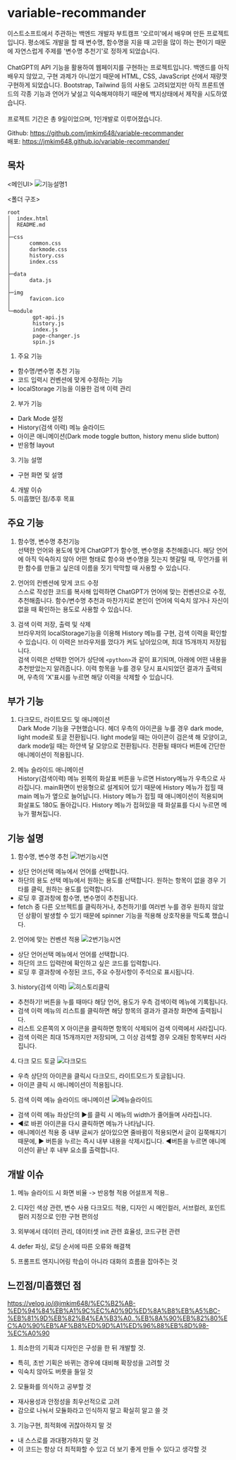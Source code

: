 # variable-recommander

이스트소프트에서 주관하는 백엔드 개발자 부트캠프 '오르미'에서 배우며 만든 프로젝트입니다. 평소에도 개발을 할 때 변수명, 함수명을 지을 때 고민을 많이 하는 편이기 때문에 자연스럽게 주제를 '변수명 추천기'로 정하게 되었습니다.<br><br> ChatGPT의 API 기능을 활용하여 웹페이지를 구현하는 프로젝트입니다. 백엔드를 아직 배우지 않았고, 구현 과제가 아니었기 때문에 HTML, CSS, JavaScript 선에서 재량껏 구현하게 되었습니다. Bootstrap, Tailwind 등의 사용도 고려되었지만 아직 프론트엔드의 각종 기능과 언어가 낯설고 익숙해져야하기 때문에 백지상태에서 제작을 시도하였습니다. <br><br>프로젝트 기간은 총 9일이었으며, 1인개발로 이루어졌습니다.<br>

Github: https://github.com/jmkim648/variable-recommander <br>
배포: https://jmkim648.github.io/variable-recommander/


## 목차
<메인UI>
![기능설명1](https://github.com/jmkim648/variable-recommander/assets/22714585/f83b6a42-1954-4d01-810e-a3d81447ef0f)

<폴더 구조>
```
root
│  index.html
│  README.md
│
├─css
│      common.css
│      darkmode.css
│      history.css
│      index.css
│
├─data
│      data.js
│
├─img
│      favicon.ico
│
└─module
        gpt-api.js
        history.js
        index.js
        page-changer.js
        spin.js
```


1. 주요 기능
  - 함수명/변수명 추천 기능
  - 코드 입력시 컨벤션에 맞게 수정하는 기능
  - localStorage 기능을 이용한 검색 이력 관리
2. 부가 기능
  - Dark Mode 설정
  - History(검색 이력) 메뉴 슬라이드
  - 아이콘 애니메이션(Dark mode toggle button, history menu slide button)
  - 반응형 layout
3. 기능 설명
  - 구현 화면 및 설명
4. 개발 이슈
5. 미흡했던 점/추후 목표

## 주요 기능
 1. 함수명, 변수명 추천기능<br>
 선택한 언어와 용도에 맞게 ChatGPT가 함수명, 변수명을 추천해줍니다. 해당 언어에 아직 익숙하지 않아 어떤 형태로 함수와 변수명을 짓는지 헷갈릴 때, 무언가를 위한 함수를 만들고 싶은데 이름을 짓기 막막할 때 사용할 수 있습니다.

 2. 언어의 컨벤션에 맞게 코드 수정<br>
 스스로 작성한 코드를 복사해 입력하면 ChatGPT가 언어에 맞는 컨벤션으로 수정, 추천해줍니다. 함수/변수명 추천과 마찬가지로 본인이 언어에 익숙치 않거나 자신이 없을 때 확인하는 용도로 사용할 수 있습니다.

 3. 검색 이력 저장, 출력 및 삭제<br>
 브라우저의 localStorage기능을 이용해 History 메뉴를 구현, 검색 이력을 확인할 수 있습니다. 이 이력은 브라우저를 껐다가 켜도 남아있으며, 최대 15개까지 저장됩니다.<br>검색 이력은 선택한 언어가 상단에 ```<python>```과 같이 표기되며, 아래에 어떤 내용을 추천받았는지 알려줍니다. 이력 항목을 누를 경우 당시 표시되었던 결과가 출력되며, 우측의 'X'표시를 누르면 해당 이력을 삭제할 수 있습니다.<br>

## 부가 기능
 1. 다크모드, 라이트모드 및 애니메이션<br>
 Dark Mode 기능을 구현했습니다. 헤더 우측의 아이콘을 누를 경우 dark mode, light mode로 토글 전환됩니다. light mode일 때는 아이콘이 검은색 해 모양이고, dark mode일 때는 하얀색 달 모양으로 전환됩니다. 전환될 때마다 버튼에 간단한 애니메이션이 적용됩니다.

 2. 메뉴 슬라이드 애니메이션<br>
 History(검색이력) 메뉴 왼쪽의 화살표 버튼을 누르면 History메뉴가 우측으로 사라집니다. main화면이 반응형으로 설계되어 있기 때문에 History 메뉴가 접힐 때 main 메뉴가 옆으로 늘어납니다. History 메뉴가 접힐 때 애니메이션이 적용되며 화살표도 180도 돌아갑니다. History 메뉴가 접혀있을 때 화살표를 다시 누르면 메뉴가 펼쳐집니다.

## 기능 설명
1. 함수명, 변수명 추천
![1번기능시연](https://github.com/jmkim648/variable-recommander/assets/22714585/90ac2b85-ba5a-4e02-8a7a-b3d1ce877167)
  - 상단 언어선택 메뉴에서 언어를 선택합니다.
  - 하단의 용도 선택 메뉴에서 원하는 용도를 선택합니다. 원하는 항목이 없을 경우 기타를 클릭, 원하는 용도를 입력합니다.
  - 로딩 후 결과창에 함수명, 변수명이 추천됩니다.
  - fetch 중 다른 오브젝트를 클릭하거나, 추천하기!를 여러번 누를 경우 원하지 않았던 상황이 발생할 수 있기 때문에 spinner 기능을 적용해 상호작용을 막도록 했습니다.

2. 언어에 맞는 컨벤션 적용
![2번기능시연](https://github.com/jmkim648/variable-recommander/assets/22714585/a5d98e11-8a8e-4830-bb18-06a15efb5724)
  - 상단 언어선택 메뉴에서 언어를 선택합니다.
  - 하단의 코드 입력란에 확인하고 싶은 코드를 입력합니다.
  - 로딩 후 결과창에 수정된 코드, 주요 수정사항이 주석으로 표시됩니다.

3. history(검색 이력)
![히스토리클릭](https://github.com/jmkim648/variable-recommander/assets/22714585/afae3d5d-fdb1-4e1e-b47e-d91303f09b74)
  - 추천하기! 버튼을 누를 때마다 해당 언어, 용도가 우측 검색이력 메뉴에 기록됩니다.
  - 검색 이력 메뉴의 리스트를 클릭하면 해당 항목의 결과가 결과창 화면에 출력됩니다.
  - 리스트 오른쪽의 X 아이콘을 클릭하면 항목이 삭제되어 검색 이력에서 사라집니다.
  - 검색 이력은 최대 15개까지만 저장되며, 그 이상 검색할 경우 오래된 항목부터 사라집니다.

4. 다크 모드 토글
![다크모드](https://github.com/jmkim648/variable-recommander/assets/22714585/a731fae3-b4be-4731-bafe-2678e8d68d65)
  - 우측 상단의 아이콘을 클릭시 다크모드, 라이트모드가 토글됩니다.
  - 아이콘 클릭 시 애니메이션이 적용됩니다.

5. 검색 이력 메뉴 슬라이드 애니메이션
![메뉴슬라이드](https://github.com/jmkim648/variable-recommander/assets/22714585/4dc8eb2f-b4a3-4a25-8f2f-e3410bffb555)
  - 검색 이력 메뉴 좌상단의 ▶를 클릭 시 메뉴의 width가 줄어들며 사라집니다.
  - ◀로 바뀐 아이콘을 다시 클릭하면 메뉴가 나타납니다.
  - 애니메이션 적용 중 내부 글씨가 살아있으면 줄바뀜이 적용되면서 글이 길쭉해지기 때문에, ▶ 버튼을 누르는 즉시 내부 내용을 삭제시킵니다. ◀버튼을 누르면 애니메이션이 끝난 후 내부 요소를 출력합니다.

## 개발 이슈
1. 메뉴 슬라이드 시 화면 비율 -> 반응형 적용
  어설프게 적용..

2. 디자인 색상 관련, 변수 사용
  다크모드 적용, 디자인 시 메인컬러, 서브컬러, 포인트컬러 지정으로 인한 구현 편의성

3. 외부에서 데이터 관리, 데이터셋 init 관련
  효율성, 코드구현 관련

4. defer
  파싱, 로딩 순서에 따른 오류와 해결책

5. 프롬프트 엔지니어링
  학습이 아니라 대화의 흐름을 잡아주는 것


## 느낀점/미흡했던 점

https://velog.io/@jmkim648/%EC%B2%AB-%ED%94%84%EB%A1%9C%EC%A0%9D%ED%8A%B8%EB%A5%BC-%EB%81%9D%EB%82%B4%EA%B3%A0..%EB%8A%90%EB%82%80%EC%A0%90%EB%AF%B8%ED%9D%A1%ED%96%88%EB%8D%98-%EC%A0%90

1. 최소한의 기획과 디자인은 구성을 한 뒤 개발할 것.
  - 특히, 초반 기획은 바뀌는 경우에 대비해 확장성을 고려할 것
  - 익숙치 않아도 버릇을 들일 것

2. 모듈화를 의식하고 공부할 것
  - 재사용성과 안정성을 최우선적으로 고려
  - 감으로 나눠서 모듈화라고 인식하지 말고 확실히 알고 쓸 것

3. 기능구현, 최적화에 귀찮아하지 말 것
  - 내 스스로를 과대평가하지 말 것
  -  이 코드는 항상 더 최적화할 수 있고 더 보기 좋게 만들 수 있다고 생각할 것